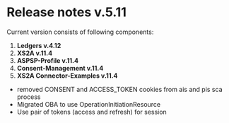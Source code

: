 # Release notes v.5.11

Current version consists of following components:

1. **Ledgers v.4.12**
2. **XS2A v.11.4**
3. **ASPSP-Profile v.11.4**
4. **Consent-Management v.11.4**
5. **XS2A Connector-Examples v.11.4**

-   removed CONSENT and ACCESS_TOKEN cookies from ais and pis sca process
-   Migrated OBA to use OperationInitiationResource
-   Use pair of tokens (access and refresh) for session
